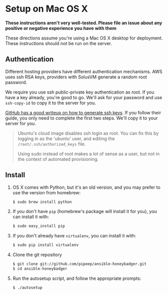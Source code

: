 Setup on Mac OS X
=================

**These instructions aren't very well-tested. Please file an issue about any
positive or negative experience you have with them**

These directions assume you're using a Mac OS X desktop for deployment. These
instructions should *not* be run on the server.

Authentication
--------------

Different hosting providers have different authentication mechanisms. AWS uses
ssh RSA keys, providers with SolusVM generate a random root password.

We require you use ssh public-private key authentication as root. If you have a
key already, you're good to go. We'll ask for your password and use
`ssh-copy-id` to copy it to the server for you.

[GitHub has a good writeup on how to generate ssh keys][git rsa]. If you follow
their guide, you only need to complete the first two steps. We'll copy it to
your server for you.

[git rsa]: https://help.github.com/articles/generating-ssh-keys/#platform-mac

> Ubuntu's cloud image disables ssh login as root. You can fix this by logging
> in as the 'ubuntu' user, and editing the `/root/.ssh/authorized_keys` file.
>
> Using sudo instead of root makes a lot of sense as a user, but not in the
> context of automated provisioning.

Install
-------

1.  OS X comes with Python, but it's an old version, and you may prefer to use
    the version from homebrew:

    ```sh
    $ sudo brew install python
    ```

2.  If you don't have `pip` (homebrew's package will install it for you), you
    can install it with:

    ```sh
    $ sudo easy_install pip
    ```

3.  If you don't already have `virtualenv`, you can install it with:

    ```sh
    $ sudo pip install virtualenv
    ```

4.  Clone the git repository

    ```sh
    $ git clone git://github.com/pipeep/ansible-honeybadger.git
    $ cd ansible-honeybadger
    ```

5.  Run the autosetup script, and follow the appropriate prompts:

    ```sh
    $ ./autosetup
    ```
